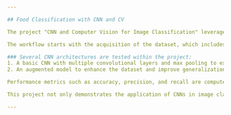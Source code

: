 ```yaml
---

## Food Classification with CNN and CV

The project "CNN and Computer Vision for Image Classification" leverages the power of Convolutional Neural Networks (CNNs) to distinguish between different categories of images, specifically pizza and steak. Utilizing TensorFlow and Keras, the project applies various deep learning techniques to accurately classify images.

The workflow starts with the acquisition of the dataset, which includes images of pizzas and steaks. These images are then preprocessed for use in the neural network models. The preprocessing steps include resizing the images to a uniform size and normalizing the pixel values.

### Several CNN architectures are tested within the project:
1. A basic CNN with multiple convolutional layers and max pooling to extract features.
2. An augmented model to enhance the dataset and improve generalization through techniques like rotation, zoom, and horizontal flipping.

Performance metrics such as accuracy, precision, and recall are computed to evaluate the models. The use of TensorBoard allows for real-time tracking of training progress and comparison of model performance metrics. Integration with Weights & Biases provides further insights through tracking experiments, saving models, and visualizing outcomes.

This project not only demonstrates the application of CNNs in image classification but also provides a framework for experimenting with different architectures and preprocessing techniques to achieve optimal results in computer vision tasks.

---
```


